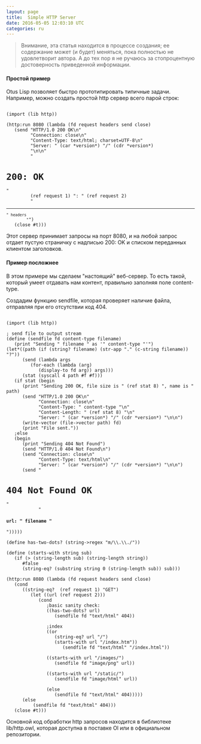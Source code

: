 ```yaml
---
layout: page
title:  Simple HTTP Server
date: 2016-05-05 12:03:10 UTC
categories: ru
---
```

> Внимание, эта статья находится в процессе создания; ее содержание может (и будет) меняться, пока полностью не удовлетворит автора. А до тех пор я не ручаюсь за стопроцентную достоверность приведенной информации.

#### Простой пример

   Otus Lisp позволяет быстро прототипировать типичные задачи. Например, можно создать простой http сервер всего парой строк:

<pre><code data-language="ol">
(import (lib http))

(http:run 8080 (lambda (fd request headers send close)
   (send "HTTP/1.0 200 OK\n"
         "Connection: close\n"
         "Content-Type: text/html; charset=UTF-8\n"
         "Server: " (car *version*) "/" (cdr *version*)
         "\n\n"
         "<h1>200: OK</h1>"
         (ref request 1) ": " (ref request 2)
         "<hr><small>" headers
         "</small>")
   (close #t)))
</code></pre>

   Этот сервер принимает запросы на порт 8080, и на любой запрос отдает пустую страничку с надписью 200: OK и списком переданных клиентом заголовков.

#### Пример посложнее

   В этом примере мы сделаем "настоящий" веб-сервер. То есть такой, который умеет отдавать нам контент, правильно заполняя поле content-type.

   Создадим функцию sendfile, которая проверяет наличие файла, отправляя при его отсутствии код 404.

<pre><code data-language="ol">
(import (lib http))

; send file to output stream
(define (sendfile fd content-type filename)
   (print "Sending " filename " as '" content-type "'")
(let*((path (if (string? filename) (str-app "." (c-string filename)) "?"))
      (send (lambda args
         (for-each (lambda (arg)
            (display-to fd arg)) args)))
      (stat (syscall 4 path #f #f)))
   (if stat (begin
      (print "Sending 200 OK, file size is " (ref stat 8) ", name is " path)
      (send "HTTP/1.0 200 OK\n"
            "Connection: close\n"
            "Content-Type: " content-type "\n"
            "Content-Length: " (ref stat 8) "\n"
            "Server: " (car *version*) "/" (cdr *version*) "\n\n")
      (write-vector (file->vector path) fd)
      (print "File sent."))
   ;else
   (begin
      (print "Sending 404 Not Found")
      (send "HTTP/1.0 404 Not Found\n")
      (send "Connection: close\n"
            "Content-Type: text/html\n"
            "Server: " (car *version*) "/" (cdr *version*) "\n\n")
      (send "<h1>404 Not Found OK</h1>"
            "<h4>url: " filename "</h4>")))))

(define has-two-dots? (string->regex "m/\\.\\./"))

(define (starts-with string sub)
   (if (> (string-length sub) (string-length string))
      #false
      (string-eq? (substring string 0 (string-length sub)) sub)))

(http:run 8080 (lambda (fd request headers send close)
   (cond
      ((string-eq?  (ref request 1) "GET")
         (let ((url (ref request 2)))
            (cond
               ;basic sanity check:
               ((has-two-dots? url)
                  (sendfile fd "text/html" 404))

               ;index
               ((or
                  (string-eq? url "/")
                  (starts-with url "/index.htm"))
                     (sendfile fd "text/html" "/index.html"))

               ((starts-with url "/images/")
                  (sendfile fd "image/png" url))

               ((starts-with url "/static/")
                  (sendfile fd "image/html" url))

               (else
                  (sendfile fd "text/html" 404)))))
      (else
          (sendfile fd "text/html" 404)))
   (close #t)))
</code></pre>

   Основной код обработки http запросов находится в библиотеке lib/http.owl, которая доступна в поставке Ol или в официальном репозитории.
